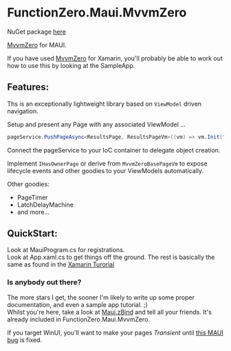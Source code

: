 # FunctionZero.Maui.MvvmZero

NuGet package [here](https://www.nuget.org/packages/FunctionZero.Maui.MvvmZero)

[MvvmZero](https://github.com/Keflon/FunctionZero.MvvmZero) for MAUI.  

If you have used [MvvmZero](https://github.com/Keflon/FunctionZero.MvvmZero) for Xamarin, you'll probably be able to work out how to use this by looking at the SampleApp.  

## Features:
Ths is an exceptionally lightweight library based on `ViewModel` driven navigation.  

Setup and present any Page with any associated ViewModel ...
```csharp
pageService.PushPageAsync<ResultsPage, ResultsPageVm>((vm) => vm.Init("vm.Init (or any method) is called on your ResultsPageVm before the push" );
```
Connect the pageService to your IoC container to delegate object creation.  

Implement `IHasOwnerPage` or derive from `MvvmZeroBasePageVm` to expose lifecycle events and other goodies to your ViewModels automatically.  

Other goodies:

- PageTimer
- LatchDelayMachine
- and more...  

## QuickStart:
Look at MauiProgram.cs for registrations.  
Look at App.xaml.cs to get things off the ground.
The rest is basically the same as found in the [Xamarin Turorial](https://github.com/Keflon/MvvmZeroTutorialApp)

### Is anybody out there?
The more stars I get, the sooner I'm likely to write up some proper documentation, and even a sample app tutorial. ;)  
Whilst you're here, take a look at [Maui.zBind](https://github.com/Keflon/FunctionZero.Maui.zBind) and tell all your friends. It's already included in FunctionZero.Maui.MvvmZero.  

If you target WinUI, you'll want to make your pages _Transient_ until [this MAUI bug](https://github.com/dotnet/maui/issues/7698) is fixed.


